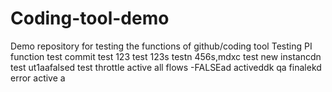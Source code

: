 # Coding-tool-demo
Demo repository for testing the functions of github/coding tool
Testing PI function
test
commit test 123
test
123s
testn
456s,mdxc
test new instancdn
test ut1aafalsed
test throttle active all flows -FALSEad
activeddk
qa finalekd
error
active
a
